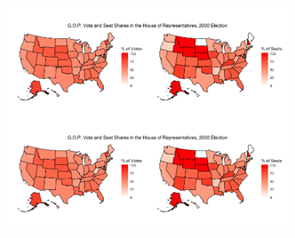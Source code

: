 <img src="Blog-One_files/figure-markdown_strict/2000-1.png" style="display: block; margin: auto;" />

<img src="Blog-One_files/figure-markdown_strict/2002-1.png" style="display: block; margin: auto;" />
